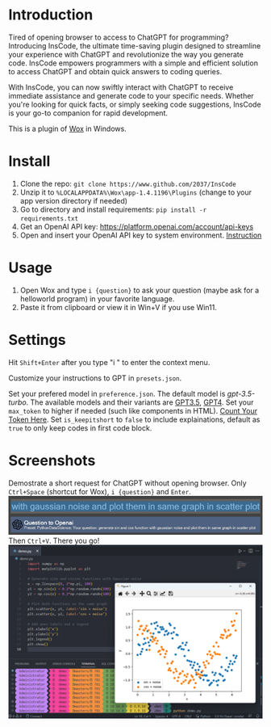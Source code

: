 # Introduction
Tired of opening browser to access to ChatGPT for programming? Introducing InsCode, the ultimate time-saving plugin designed to streamline your experience with ChatGPT and revolutionize the way you generate code. InsCode empowers programmers with a simple and efficient solution to access ChatGPT and obtain quick answers to coding queries. 

With InsCode, you can now swiftly interact with ChatGPT to receive immediate assistance and generate code to your specific needs. Whether you're looking for quick facts, or simply seeking code suggestions, InsCode is your go-to companion for rapid development. 

This is a plugin of [Wox](https://github.com/Wox-launcher/Wox) in Windows. 

# Install
1. Clone the repo: `git clone https://www.github.com/2037/InsCode`
2. Unzip it to `%LOCALAPPDATA%\Wox\app-1.4.1196\Plugins` (change to your app version directory if needed)
3. Go to directory and install requirements: `pip install -r requirements.txt`
4. Get an OpenAI API key: https://platform.openai.com/account/api-keys
5. Open and insert your OpenAI API key to system environment. [Instruction](https://help.openai.com/en/articles/5112595-best-practices-for-api-key-safety) 

# Usage
1. Open Wox and type `i {question}` to ask your question (maybe ask for a helloworld program) in your favorite language. 
2. Paste it from clipboard or view it in Win+V if you use Win11. 
 
# Settings
Hit `Shift+Enter` after you type "i " to enter the context menu.

Customize your instructions to GPT in `presets.json`. 

Set your prefered model in `preference.json`. The default model is *gpt-3.5-turbo*. The available models and their variants are [GPT3.5](https://platform.openai.com/docs/models/gpt-3-5), [GPT4](https://platform.openai.com/docs/models/gpt-4). Set your `max_token` to higher if needed (such like components in HTML). [Count Your Token Here](https://platform.openai.com/tokenizer). Set `is_keepitshort` to `false` to include explainations, default as `true` to only keep codes in first code block. 

# Screenshots
Demostrate a short request for ChatGPT without opening browser. Only `Ctrl+Space` (shortcut for Wox), `i {question}` and `Enter`. 
![Prompt](/Screenshots/prompt.png)
Then `Ctrl+V`. There you go! 
![Result](/Screenshots/result.png)